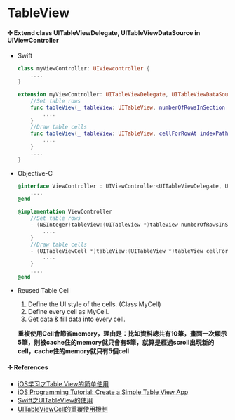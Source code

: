 # TableView

#### ✢ Extend class UITableViewDelegate, UITableViewDataSource in UIViewController
* Swift

    ```swift
    class myViewController: UIViewcontroller {
        ....
    }
    
    extension myViewController: UITableViewDelegate, UITableViewDataSource {
        //Set table rows
        func tableView(_ tableView: UITableView, numberOfRowsInSection section: Int) -> Int {
            ....
        }
        //Draw table cells
        func tableView(_ tableView: UITableView, cellForRowAt indexPath: IndexPath) -> UITableViewCell {
            ....
        }
        ....
    }
    ```

* Objective-C

    ```objective-c
    @interface ViewController : UIViewController<UITableViewDelegate, UITableViewDataSource>
        ....
    @end
    
    @implementation ViewController
        //Set table rows
        - (NSInteger)tableView:(UITableView *)tableView numberOfRowsInSection:(NSInteger)section {
            ....
        }
        //Draw table cells
        - (UITableViewCell *)tableView:(UITableView *)tableView cellForRowAtIndexPath:(NSIndexPath *)indexPath {
            ....
        }        
        ....
    @end
    ```
    
* Reused Table Cell

    1. Define the UI style of the cells. (Class MyCell)
    2. Define every cell as MyCell.
    3. Get data & fill data into every cell.

    **重複使用Cell會節省memory，理由是：比如資料總共有10筆，畫面一次顯示5筆，則被cache住的memory就只會有5筆，就算是經過scroll出現新的cell，cache住的memory就只有5個cell**

#### ✢ References
* [iOS学习之Table View的简单使用](http://blog.csdn.net/totogo2010/article/details/7642908)
* [iOS Programming Tutorial: Create a Simple Table View App](https://www.appcoda.com/ios-programming-tutorial-create-a-simple-table-view-app/)
* [Swift之UITableView的使用](http://www.wugaojun.com/blog/2015/05/09/ru-he-da-jian-bo-ke/)
* [UITableViewCell的重覆使用機制](http://eddychang.me/blog/swift/64-uitableviewcell-reuse.html)




